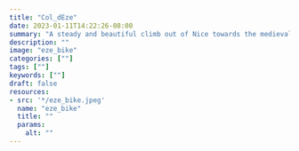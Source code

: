 ```yaml
---
title: "Col_dEze"
date: 2023-01-11T14:22:26-08:00
summary: "A steady and beautiful climb out of Nice towards the medieval town of Éze."
description: ""
image: "eze_bike"
categories: [""]
tags: [""]
keywords: [""]
draft: false
resources:
- src: '*/eze_bike.jpeg'
  name: "eze_bike"
  title: ""
  params:
    alt: ""
---
```


